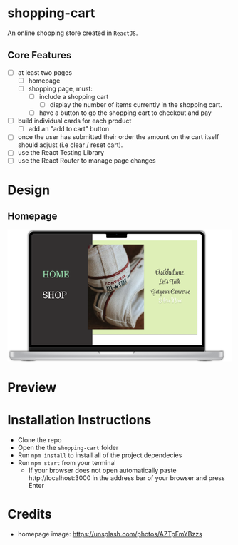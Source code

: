 # shopping-cart

An online shopping store created in `ReactJS`.

## Core Features

- [ ] at least two pages
  - [ ] homepage
  - [ ] shopping page, must:
    - [ ] include a shopping cart
      - [ ] display the number of items currently in the shopping cart.
    - [ ] have a button to go the shopping cart to checkout and pay
- [ ] build individual cards for each product
  - [ ] add an "add to cart" button
- [ ] once the user has submitted their order the amount on the cart itself should adjust (i.e clear / reset cart).
- [ ] use the React Testing Library
- [ ] use the React Router to manage page changes

# Design

## Homepage

![](./design/design-homepage.png)

# Preview

# Installation Instructions

- Clone the repo
- Open the the `shopping-cart` folder
- Run `npm install` to install all of the project dependecies
- Run `npm start` from your terminal
  - If your browser does not open automatically paste http://localhost:3000 in the address bar of your browser and press Enter

# Credits

- homepage image: https://unsplash.com/photos/AZTpFmYBzzs
